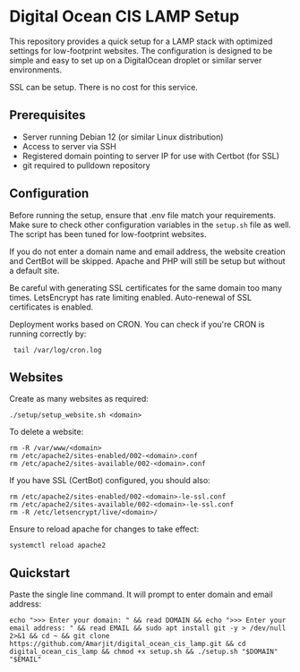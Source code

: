 # Digital Ocean CIS LAMP Setup

This repository provides a quick setup for a LAMP stack with optimized settings for low-footprint websites. The configuration is designed to be simple and easy to set up on a DigitalOcean droplet or similar server environments.

SSL can be setup. There is no cost for this service.

## Prerequisites

- Server running Debian 12 (or similar Linux distribution)
- Access to server via SSH
- Registered domain pointing to server IP for use with Certbot (for SSL)
- git required to pulldown repository

## Configuration

Before running the setup, ensure that .env file match your requirements. Make sure to check other configuration variables in the `setup.sh` file as well. The script has been tuned for low-footprint websites.

If you do not enter a domain name and email address, the website creation and CertBot will be skipped. Apache and PHP will still be setup but without a default site.

Be careful with generating SSL certificates for the same domain too many times. LetsEncrypt has rate limiting enabled. Auto-renewal of SSL certificates is enabled.

Deployment works based on CRON. You can check if you're CRON is running correctly by:

     tail /var/log/cron.log

## Websites

Create as many websites as required:

    ./setup/setup_website.sh <domain>

To delete a website:

    rm -R /var/www/<domain>
    rm /etc/apache2/sites-enabled/002-<domain>.conf
    rm /etc/apache2/sites-available/002-<domain>.conf

If you have SSL (CertBot) configured, you should also:

    rm /etc/apache2/sites-enabled/002-<domain>-le-ssl.conf 
    rm /etc/apache2/sites-available/002-<domain>-le-ssl.conf
    rm -R /etc/letsencrypt/live/<domain>/

Ensure to reload apache for changes to take effect:

    systemctl reload apache2

## Quickstart

Paste the single line command. It will prompt to enter domain and email address:

    echo ">>> Enter your domain: " && read DOMAIN && echo ">>> Enter your email address: " && read EMAIL && sudo apt install git -y > /dev/null 2>&1 && cd ~ && git clone https://github.com/Amarjit/digital_ocean_cis_lamp.git && cd digital_ocean_cis_lamp && chmod +x setup.sh && ./setup.sh "$DOMAIN" "$EMAIL"
